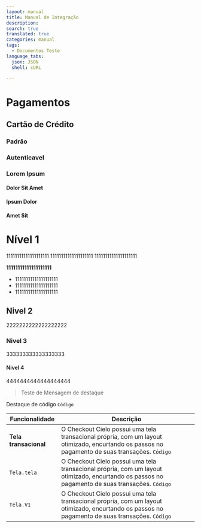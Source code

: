 ```yaml
---
layout: manual
title: Manual de Integração
description:
search: true
translated: true
categories: manual
tags:
  - Documentos Teste
language_tabs:
  json: JSON
  shell: cURL

---
```


# Pagamentos

## Cartão de Crédito

### Padrão

### Autenticavel

### Lorem Ipsum

#### Dolor Sit Amet

#### Ipsum Dolor

#### Amet Sit

# Nível 1

11111111111111111111
11111111111111111111
11111111111111111111

**11111111111111111111**

- 11111111111111111111
- 11111111111111111111
- 11111111111111111111

## Nivel 2

2222222222222222222

### Nivel 3

333333333333333333

#### Nivel 4

4444444444444444444

> Teste de Mensagem de destaque

Destaque de código `Código`

|Funcionalidade|Descrição|
|---|---|
|**Tela transacional**|O Checkout Cielo possui uma tela transacional própria, com um layout otimizado, encurtando os passos no pagamento de suas transações. `Código`|
|`Tela.tela`|O Checkout Cielo possui uma tela transacional própria, com um layout otimizado, encurtando os passos no pagamento de suas transações. `Código`|
|`Tela.V1`|O Checkout Cielo possui uma tela transacional própria, com um layout otimizado, encurtando os passos no pagamento de suas transações. `Código`|
